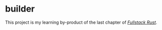 # builder

This project is my learning by-product of the last chapter of _[Fullstack Rust](https://www.newline.co/books/fullstack-rust/macros)_.
